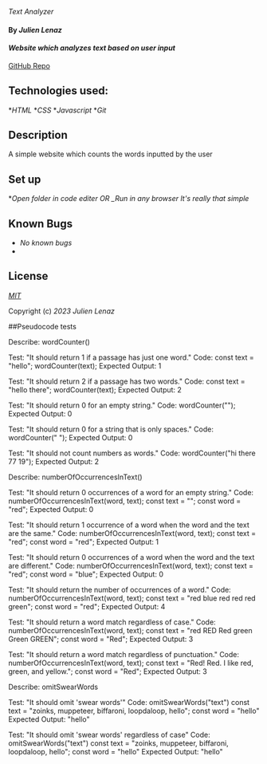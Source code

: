 _Text Analyzer_
#### By _Julien Lenaz_
#### _Website which analyzes text based on user input_
[GitHub Repo](https://github.com/julienlen/text-analyzer/)
## Technologies used:
*_HTML_
*_CSS_
*_Javascript_
*_Git_
## Description
A simple website which counts the words inputted by the user
## Set up
*_Open folder in code editer OR_
*_Run in any browser*
_It's really that simple_

## Known Bugs
* _No known bugs_
* 
## License

_[MIT](https://choosealicense.com/licenses/mit/)_

Copyright (c) _2023_ _Julien Lenaz_ 

##Pseudocode tests

Describe: wordCounter()

Test: "It should return 1 if a passage has just one word."
Code:
const text = "hello";
wordCounter(text);
Expected Output: 1

Test: "It should return 2 if a passage has two words."
Code:
const text = "hello there";
wordCounter(text);
Expected Output: 2

Test: "It should return 0 for an empty string."
Code: wordCounter("");
Expected Output: 0

Test: "It should return 0 for a string that is only spaces."
Code: wordCounter("            ");
Expected Output: 0

Test: "It should not count numbers as words."
Code: wordCounter("hi there 77 19");
Expected Output: 2

Describe: numberOfOccurrencesInText()

Test: "It should return 0 occurrences of a word for an empty string."
Code: numberOfOccurrencesInText(word, text);
const text = "";
const word = "red";
Expected Output: 0

Test: "It should return 1 occurrence of a word when the word and the text are the same."
Code: numberOfOccurrencesInText(word, text);
const text = "red";
const word = "red";
Expected Output: 1

Test: "It should return 0 occurrences of a word when the word and the text are different."
Code: numberOfOccurrencesInText(word, text);
const text = "red";
const word = "blue";
Expected Output: 0

Test: "It should return the number of occurrences of a word."
Code: numberOfOccurrencesInText(word, text);
const text = "red blue red red red green";
const word = "red";
Expected Output: 4

Test: "It should return a word match regardless of case."
Code: numberOfOccurrencesInText(word, text);
const text = "red RED Red green Green GREEN";
const word = "Red";
Expected Output: 3

Test: "It should return a word match regardless of punctuation."
Code: numberOfOccurrencesInText(word, text);
const text = "Red! Red. I like red, green, and yellow.";
const word = "Red";
Expected Output: 3

Describe: omitSwearWords

Test: "It should omit 'swear words'"
Code: omitSwearWords("text") 
const text = "zoinks, muppeteer, biffaroni, loopdaloop, hello";
const word = "hello"
Expected Output: "hello" 


Test: "It should omit 'swear words' regardless of case"
Code: omitSwearWords("text") 
const text = "zoinks, muppeteer, biffaroni, loopdaloop, hello";
const word = "hello"
Expected Output: "hello" 